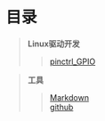 # 目录
>**Linux驱动开发**
>>[pinctrl_GPIO](https://github.com/JOZOCHEN/docs/blob/master/Linux%E9%A9%B1%E5%8A%A8%E5%BC%80%E5%8F%91/pinctrl_GPIO.md)

>**工具**  
>>[Markdown](https://github.com/JOZOCHEN/docs/blob/master/%E5%85%B6%E4%BB%96/markdown.md)  
>>[github](https://github.com/JOZOCHEN/docs/blob/master/%E5%85%B6%E4%BB%96/github.md)  